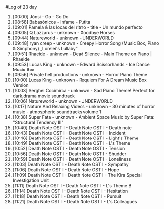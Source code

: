 #Log of 23 day

1. [00:00] Jónsi - Go - Go Do
1. [08:58] Babasónicos - Infame - Putita
1. [09:01] Pamela & las locas del ritmo - title - Un mundo perfecto
1. [09:05] Q Lazzarus - unknown - Goodbye Horses
1. [09:44] Natureworld - unknown - UNDERWORLD
1. [09:48] ryan creep - unknown - Creepy Horror Song (Music Box, Piano & Simphony) „Lorelei's Lullaby”
1. [09:51] Rhaeide - unknown - Dead Silence - Main Theme on Piano | Rhaeide
1. [09:53] Lucas King - unknown - Edward Scissorhands - Ice Dance Music Box
1. [09:56] Private hell productions - unknown - Horror Piano Theme
1. [10:00] Lucas King - unknown - Requiem For A Dream Music Box Version
1. [10:03] Serghei Cocimirca - unknown - Sad Piano Theme! Perfect for dark,drama movie soundtrack
1. [10:06] Natureworld - unknown - UNDERWORLD
1. [10:17] Nature And Relaxing Videos - unknown - 30 minutes of horror music - atmospheric soundtracks volume 1
1. [10:38] Super Fata - unknown - Ambient Space Music by Super Fata: \"Structural Tendency III\"
1. [10:40] Death Note OST I - Death Note OST I - Death note
1. [10:43] Death Note OST I - Death Note OST I - Incident
1. [10:46] Death Note OST I - Death Note OST I - Light's Theme
1. [10:49] Death Note OST I - Death Note OST I - L's Theme
1. [10:52] Death Note OST I - Death Note OST I - Tension
1. [10:56] Death Note OST I - Death Note OST I - Shudder
1. [10:59] Death Note OST I - Death Note OST I - Loneliness
1. [11:03] Death Note OST I - Death Note OST I - Sympathy
1. [11:06] Death Note OST I - Death Note OST I - Hope
1. [11:09] Death Note OST I - Death Note OST I - The Kira Special Investigation Unit
1. [11:11] Death Note OST I - Death Note OST I - L's Theme B
1. [11:14] Death Note OST I - Death Note OST I - Hesitation
1. [11:18] Death Note OST I - Death Note OST I - Pursuit
1. [11:21] Death Note OST I - Death Note OST I - L's Colleagues
